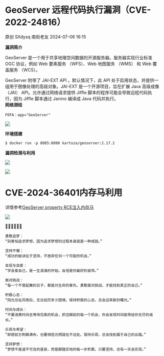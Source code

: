 #  GeoServer 远程代码执行漏洞（CVE-2022-24816）   
原创 SXdysq  南街老友   2024-07-06 16:15  
  
**漏洞简介**  
  
GeoServer  是一个用于共享地理空间数据的开源服务器。服务器实现行业标准 OGC 协议，例如 Web 要素服务 （WFS）、Web 地图服务 （WMS） 和 Web 覆盖服务 （WCS）。   
  
GeoServer  附带了 JAI-EXT API 。默认情况下，此 API 处于启用状态，并提供一组用于图像处理的高级对象。JAI-EXT 是一个开源项目，旨在扩展 Java 高级成像 （JAI） API。允许通过网络请求提供 Jiffle 脚本的程序可能会导致远程代码执行，因为 Jiffle 脚本通过 Janino 编译成 Java 代码并执行。  
**网络测绘**  
```
FOFA：app="GeoServer"
```  
  
![](https://mmbiz.qpic.cn/sz_mmbiz_png/dfviaLov8RtDzsIPnzVlgDhoOp1aY1jhe5bgFDMicS4XIUoO5HteKAoYQbsJvNiagMImswEMeFVracAys4Z5o4ibgg/640?wx_fmt=png&from=appmsg "")  
  
**环境搭建**  
```
$ docker run -p 8085:8080 kartoza/geoserver:2.17.2
```  
  
**漏洞检测与利用**  
  
![](https://mmbiz.qpic.cn/sz_mmbiz_png/dfviaLov8RtDzsIPnzVlgDhoOp1aY1jheuVHEIXcRlK8uDhpxr6CqRwardX1wllV06Hlq9alSHK8PSFxDCVRlng/640?wx_fmt=png&from=appmsg "")  
  
![](https://mmbiz.qpic.cn/sz_mmbiz_png/dfviaLov8RtDzsIPnzVlgDhoOp1aY1jheF8p6CqwFkJh0kkp0qzTECzS94Pw3qoQdypTmQJANkYI15toqvLCklw/640?wx_fmt=png&from=appmsg "")  
# CVE-2024-36401内存马利用  
  
详情参考[GeoServer property RCE注入内存马](http://mp.weixin.qq.com/s?__biz=Mzg2MTc1NDAxMA==&mid=2247484076&idx=1&sn=4064cb6a006f5cc454b7fb982e8ab9c6&chksm=ce130559f9648c4fd7a60bc35aa5e3d5402b9ac5fbd154c8ed90695c40055dbe83ff9ee5ea38&scene=21#wechat_redirect)  
  
  
![](https://mmbiz.qpic.cn/sz_mmbiz_gif/dfviaLov8RtDzsIPnzVlgDhoOp1aY1jhemjlqOPrwbRaLtiabibjwUMicyIPCmXZqRtsSib0u8ibKjVGdb0NyiaqXw7dw/640?wx_fmt=gif&from=appmsg "")  
  
**🍻🍻🍻🍻🍻🍻**  
```
勇敢追梦：
“别害怕追求梦想，因为追求梦想的过程本身就是一种成就。”

坚持不懈：
“成功的秘诀在于坚持，不放弃任何一个可能的机会。”

自信与自爱：
“学会爱自己，是一生浪漫的开始。自信是你最好的装饰。”

面对挑战：
“每一个不曾起舞的日子，都是对生命的辜负。勇敢面对挑战，才能找到真正的自己。”

积极心态：
“阳光总在风雨后，无论经历多少困境，保持积极的心态，总会迎来新的曙光。”

时间与成长：
“不要浪费时间去等待完美的机会，抓住眼前的每一个机会，你会发现时间能带给你无尽的成长。”

乐观与希望：
“即使前方荆棘满布，也要相信光明就在不远处。保持乐观，总会找到属于自己的出路。”

坚持梦想：
“梦想不是遥不可及的星辰，而是脚踏实地的每一步积累。只要坚持，总有一天会实现。”
```  
  
  

